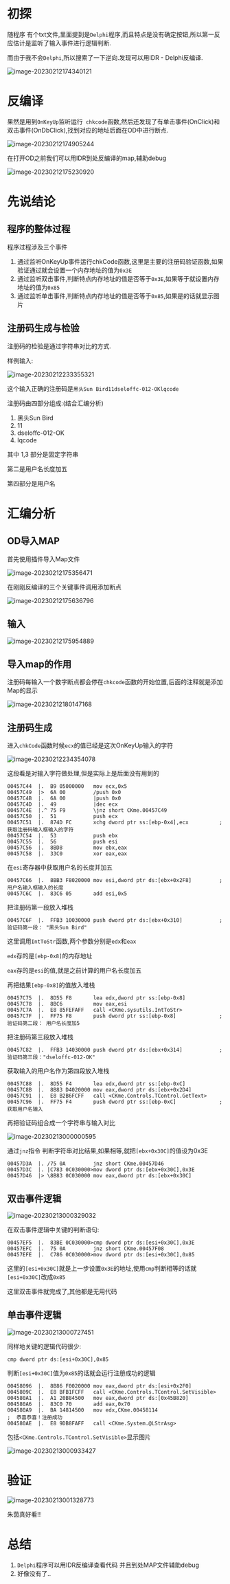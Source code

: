 # 初探

随程序 有个txt文件,里面提到是`Delphi`程序,而且特点是没有确定按钮,所以第一反应估计是监听了输入事件进行逻辑判断.

而由于我不会`Delphi`,所以搜索了一下逆向.发现可以用IDR - Delphi反编译.

![image-20230212174340121](D:\coding\blog\crack-me-004.assets\image-20230212174340121.png)

# 反编译

果然是用到`OnKeyUp`监听运行` chkcode`函数,然后还发现了有单击事件(OnClick)和双击事件(OnDbClick),找到对应的地址后面在OD中进行断点.

![image-20230212174905244](D:\coding\blog\crack-me-004.assets\image-20230212174905244.png)

在打开OD之前我们可以用IDR到处反编译的map,辅助debug

![image-20230212175230920](D:\coding\blog\crack-me-004.assets\image-20230212175230920.png)

# 先说结论

## 程序的整体过程

程序过程涉及三个事件

1. 通过监听OnKeyUp事件运行chkCode函数,这里是主要的注册码验证函数,如果验证通过就会设置一个内存地址的值为`0x3E`
2. 通过监听双击事件,判断特点内存地址的值是否等于`0x3E`,如果等于就设置内存地址的值为`0x85`
3. 通过监听单击事件,判断特点内存地址的值是否等于`0x85`,如果是的话就显示图片

## 注册码生成与检验

注册码的检验是通过字符串对比的方式.

样例输入:

![image-20230212233355321](D:\coding\blog\crack-me-004.assets\image-20230212233355321.png)

这个输入正确的注册码是`黑头Sun Bird11dseloffc-012-OKlqcode`

注册码由四部分组成:(结合汇编分析)

1. 黑头Sun Bird
2. 11
3. dseloffc-012-OK
4. lqcode

其中 1,3 部分是固定字符串

第二是用户名长度加五

第四部分是用户名



# 汇编分析

## OD导入MAP

首先使用插件导入Map文件

![image-20230212175356471](D:\coding\blog\crack-me-004.assets\image-20230212175356471.png)

在刚刚反编译的三个关键事件调用添加断点

![image-20230212175636796](D:\coding\blog\crack-me-004.assets\image-20230212175636796.png)

## 输入

<img src="D:\coding\blog\crack-me-004.assets\image-20230212175954889.png" alt="image-20230212175954889"  />

## 导入map的作用

注册码每输入一个数字断点都会停在`chkcode`函数的开始位置,后面的注释就是添加Map的显示

![image-20230212180147168](D:\coding\blog\crack-me-004.assets\image-20230212180147168.png)

## 注册码生成

进入`chkCode`函数时候`ecx`的值已经是这次OnKeyUp输入的字符

![image-20230212234354078](D:\coding\blog\crack-me-004.assets\image-20230212234354078.png)

这段看是对输入字符做处理,但是实际上是后面没有用到的

```
00457C44  |.  B9 05000000   mov ecx,0x5
00457C49  |>  6A 00         /push 0x0
00457C4B  |.  6A 00         |push 0x0
00457C4D  |.  49            |dec ecx
00457C4E  |.^ 75 F9         \jnz short CKme.00457C49
00457C50  |.  51            push ecx
00457C51  |.  874D FC       xchg dword ptr ss:[ebp-0x4],ecx          ;  获取注册码输入框输入的字符
00457C54  |.  53            push ebx
00457C55  |.  56            push esi
00457C56  |.  8BD8          mov ebx,eax
00457C58  |.  33C0          xor eax,eax
```

在`esi`寄存器中获取用户名的长度并加五

```
00457C66  |.  8BB3 F8020000 mov esi,dword ptr ds:[ebx+0x2F8]         ;  用户名输入框输入的长度
00457C6C  |.  83C6 05       add esi,0x5
```

把注册码第一段放入堆栈

```
00457C6F  |.  FFB3 10030000 push dword ptr ds:[ebx+0x310]            ;  验证码第一段： "黑头Sun Bird"
```

这里调用`IntToStr`函数,两个参数分别是`edx`和`eax`

`edx`存的是`[ebp-0x8]`的内存地址

`eax`存的是`esi`的值,就是之前计算的用户名长度加五

再把结果`[ebp-0x8]`的值放入堆栈

```
00457C75  |.  8D55 F8       lea edx,dword ptr ss:[ebp-0x8]
00457C78  |.  8BC6          mov eax,esi
00457C7A  |.  E8 85FEFAFF   call <CKme.sysutils.IntToStr>
00457C7F  |.  FF75 F8       push dword ptr ss:[ebp-0x8]              ;  验证码第二段： 用户名长度加5
```

把注册码第三段放入堆栈

```
00457C82  |.  FFB3 14030000 push dword ptr ds:[ebx+0x314]            ;  验证码第三段："dseloffc-012-OK"
```

获取输入的用户名作为第四段放入堆栈

```
00457C88  |.  8D55 F4       lea edx,dword ptr ss:[ebp-0xC]
00457C8B  |.  8B83 D4020000 mov eax,dword ptr ds:[ebx+0x2D4]
00457C91  |.  E8 B2B6FCFF   call <CKme.Controls.TControl.GetText>
00457C96  |.  FF75 F4       push dword ptr ss:[ebp-0xC]              ;  获取用户名输入
```

再把验证码组合成一个字符串与输入对比

![image-20230213000000595](D:\coding\blog\crack-me-004.assets\image-20230213000000595.png)

通过`jnz`指令 判断字符串对比结果,如果相等,就把`[ebx+0x30C]`的值设为0x3E

```
00457D3A  |. /75 0A         jnz short CKme.00457D46
00457D3C  |. |C783 0C030000>mov dword ptr ds:[ebx+0x30C],0x3E
00457D46  |> \8B83 0C030000 mov eax,dword ptr ds:[ebx+0x30C]
```

## 双击事件逻辑

![image-20230213000329032](D:\coding\blog\crack-me-004.assets\image-20230213000329032.png)

在双击事件逻辑中关键的判断语句:

```
00457EF5  |.  83BE 0C030000>cmp dword ptr ds:[esi+0x30C],0x3E
00457EFC  |.  75 0A         jnz short CKme.00457F08
00457EFE  |.  C786 0C030000>mov dword ptr ds:[esi+0x30C],0x85
```

这里的`[esi+0x30C]`就是上一步设置`0x3E`的地址,使用`cmp`判断相等的话就`[esi+0x30C]`改成`0x85`

这里双击事件就完成了,其他都是无用代码

## 单击事件逻辑

![image-20230213000727451](D:\coding\blog\crack-me-004.assets\image-20230213000727451.png)

同样地关键的逻辑代码很少:

```
cmp dword ptr ds:[esi+0x30C],0x85
```

判断`[esi+0x30C]`值为`0x85`的话就会运行注册成功的逻辑

```
00458096  |.  8B86 F0020000 mov eax,dword ptr ds:[esi+0x2F0]
0045809C  |.  E8 BFB1FCFF   call <CKme.Controls.TControl.SetVisible>
004580A1  |.  A1 20B84500   mov eax,dword ptr ds:[0x45B820]
004580A6  |.  83C0 70       add eax,0x70
004580A9  |.  BA 14814500   mov edx,CKme.00458114                              ;  恭喜恭喜！注册成功
004580AE  |.  E8 9DB8FAFF   call <CKme.System.@LStrAsg>
```

包括`<CKme.Controls.TControl.SetVisible>`显示图片

![image-20230213000933427](D:\coding\blog\crack-me-004.assets\image-20230213000933427.png)

# 验证

![image-20230213001328773](D:\coding\blog\crack-me-004.assets\image-20230213001328773.png)

朱茵真好看!!



# 总结

1. `Delphi`程序可以用IDR反编译查看代码 并且到处MAP文件辅助debug
2. 好像没有了..







